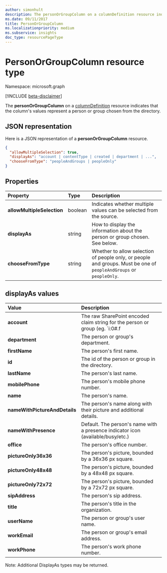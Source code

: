 ```yaml
---
author: simonhult
description: The personOrGroupColumn on a columnDefinition resource indicates that the column's values represent a person or group chosen from the directory.
ms.date: 09/11/2017
title: PersonOrGroupColumn
ms.localizationpriority: medium
ms.subservice: insights
doc_type: resourcePageType
---
```


# PersonOrGroupColumn resource type

Namespace: microsoft.graph

[!INCLUDE [beta-disclaimer](../../includes/beta-disclaimer.md)]

The **personOrGroupColumn** on a [columnDefinition](columndefinition.md) resource indicates that the column's values represent a person or group chosen from the directory.

## JSON representation

Here is a JSON representation of a **personOrGroupColumn** resource.

<!-- { "blockType": "resource", "@type": "microsoft.graph.personOrGroupColumn", "@property.aka": "chooseFromType=format" } -->

```json
{
  "allowMultipleSelection": true,
  "displayAs": "account | contentType | created | department | ...",
  "chooseFromType": "peopleAndGroups | peopleOnly"
}
```

## Properties

| Property                   | Type    | Description                                                                                                        |
| :------------------------- | :------ | :----------------------------------------------------------------------------------------------------------------- |
| **allowMultipleSelection** | boolean | Indicates whether multiple values can be selected from the source.                                                 |
| **displayAs**              | string  | How to display the information about the person or group chosen. See below.                                        |
| **chooseFromType**         | string  | Whether to allow selection of people only, or people and groups. Must be one of `peopleAndGroups` or `peopleOnly`. |

## displayAs values

| Value                         | Description                                                                                                 |
| :---------------------------- | :---------------------------------------------------------------------------------------------------------- |
| **account**                   | The raw SharePoint encoded claim string for the person or group (eg. `i:0#.f|membership|jane@contoso.com`). |
| **department**                | The person or group's department.                                                                           |
| **firstName**                 | The person's first name.                                                                                    |
| **id**                        | The id of the person or group in the directory.                                                             |
| **lastName**                  | The person's last name.                                                                                     |
| **mobilePhone**               | The person's mobile phone number.                                                                           |
| **name**                      | The person's name.                                                                                          |
| **nameWithPictureAndDetails** | The person's name along with their picture and additional details.                                          |
| **nameWithPresence**          | Default. The person's name with a presence indicator icon (available/busy/etc.)                             |
| **office**                    | The person's office number.                                                                                 |
| **pictureOnly36x36**          | The person's picture, bounded by a 36x36 px square.                                                         |
| **pictureOnly48x48**          | The person's picture, bounded by a 48x48 px square.                                                         |
| **pictureOnly72x72**          | The person's picture, bounded by a 72x72 px square.                                                         |
| **sipAddress**                | The person's sip address.                                                                                   |
| **title**                     | The person's title in the organization.                                                                     |
| **userName**                  | The person or group's user name.                                                                            |
| **workEmail**                 | The person or group's email address.                                                                        |
| **workPhone**                 | The person's work phone number.                                                                             |

Note: Additional DisplayAs types may be returned.

<!--
{
  "type": "#page.annotation",
  "description": "",
  "keywords": "",
  "section": "documentation",
  "tocPath": "Resources/PersonOrGroupColumn",
  "suppressions": []
}
-->
